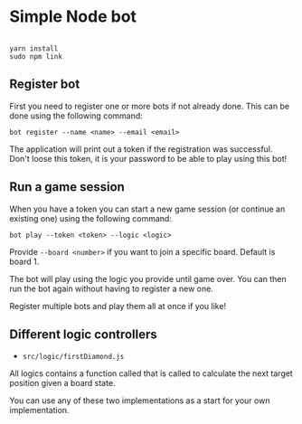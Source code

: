 # Simple Node bot

```

yarn install
sudo npm link

```

## Register bot

First you need to register one or more bots if not already done. This can be done using the following command:

`bot register --name <name> --email <email>`

The application will print out a token if the registration was successful. Don't loose this token, it is your password to be able to play using this bot!

## Run a game session

When you have a token you can start a new game session (or continue an existing one) using the following command:

`bot play --token <token> --logic <logic>`

Provide `--board <number>` if you want to join a specific board. Default is board 1.

The bot will play using the logic you provide until game over. You can then run the bot again without having to register a new one.

Register multiple bots and play them all at once if you like!

## Different logic controllers

- `src/logic/firstDiamond.js`

All logics contains a function called that is called to calculate the next target position given a board state.

You can use any of these two implementations as a start for your own implementation.
